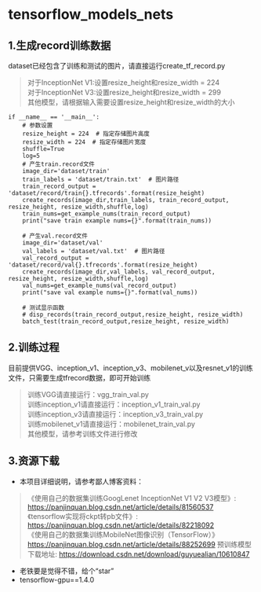 # tensorflow_models_nets
## 1.生成record训练数据
dataset已经包含了训练和测试的图片，请直接运行create_tf_record.py</br>
> 对于InceptionNet V1:设置resize_height和resize_width = 224 </br>
> 对于InceptionNet V3:设置resize_height和resize_width = 299 </br>
> 其他模型，请根据输入需要设置resize_height和resize_width的大小</br>

```
if __name__ == '__main__':
    # 参数设置
    resize_height = 224  # 指定存储图片高度
    resize_width = 224  # 指定存储图片宽度
    shuffle=True
    log=5
    # 产生train.record文件
    image_dir='dataset/train'
    train_labels = 'dataset/train.txt'  # 图片路径
    train_record_output = 'dataset/record/train{}.tfrecords'.format(resize_height)
    create_records(image_dir,train_labels, train_record_output, resize_height, resize_width,shuffle,log)
    train_nums=get_example_nums(train_record_output)
    print("save train example nums={}".format(train_nums))

    # 产生val.record文件
    image_dir='dataset/val'
    val_labels = 'dataset/val.txt'  # 图片路径
    val_record_output = 'dataset/record/val{}.tfrecords'.format(resize_height)
    create_records(image_dir,val_labels, val_record_output, resize_height, resize_width,shuffle,log)
    val_nums=get_example_nums(val_record_output)
    print("save val example nums={}".format(val_nums))

    # 测试显示函数
    # disp_records(train_record_output,resize_height, resize_width)
    batch_test(train_record_output,resize_height, resize_width)

```
## 2.训练过程
目前提供VGG、inception_v1、inception_v3、mobilenet_v以及resnet_v1的训练文件，只需要生成tfrecord数据，即可开始训练
> 训练VGG请直接运行：vgg_train_val.py </br>
> 训练inception_v1请直接运行：inception_v1_train_val.py </br>
> 训练inception_v3请直接运行：inception_v3_train_val.py </br>
> 训练mobilenet_v1请直接运行：mobilenet_train_val.py </br>
> 其他模型，请参考训练文件进行修改</br>

## 3.资源下载
- 本项目详细说明，请参考鄙人博客资料：
> 《使用自己的数据集训练GoogLenet InceptionNet V1 V2 V3模型》: https://panjinquan.blog.csdn.net/article/details/81560537 </br>
> 《tensorflow实现将ckpt转pb文件》: https://panjinquan.blog.csdn.net/article/details/82218092 </br>
> 《使用自己的数据集训练MobileNet图像识别（TensorFlow）》https://panjinquan.blog.csdn.net/article/details/88252699
> 预训练模型下载地址: https://download.csdn.net/download/guyuealian/10610847  </br>
- 老铁要是觉得不错，给个“star”
- tensorflow-gpu==1.4.0
